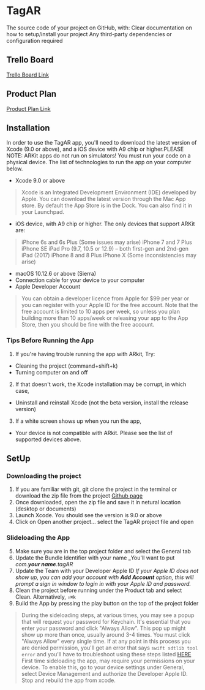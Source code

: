 # TagAR

The source code of your project on GitHub, with:
Clear documentation on how to setup/install your project
Any third-party dependencies or configuration required

## Trello Board ##

[Trello Board Link](https://trello.com/b/2CE8lUVi/capstone-project)

## Product Plan ##

[Product Plan Link](https://gist.github.com/Ari-1/83cdd076125a5daf274bfbcb8a480f71)

## Installation ##

In order to use the TagAR app, you'll need to download the latest version of Xcode (9.0 or above), and a iOS device with A9 chip or higher.PLEASE NOTE: ARKit apps do not run on simulators! You must run your code on a physical device. The list of technologies to run the app on your computer below.

* Xcode 9.0 or above  
>Xcode is an Integrated Development Environment (IDE) developed by Apple. You can download the latest version through the Mac App store. By default the App Store is in the Dock. You can also find it in your Launchpad.
    
* iOS device, with A9 chip or higher. The only devices that support ARKit are:

> iPhone 6s and 6s Plus (Some issues may arise) 
> iPhone 7 and 7 Plus 
> iPhone SE 
> iPad Pro (9.7, 10.5 or 12.9) – both first-gen and 2nd-gen 
> iPad (2017) 
> iPhone 8 and 8 Plus 
> iPhone X  (Some inconsistencies may arise) 

* macOS 10.12.6 or above (Sierra)
* Connection cable for your device to your computer
* Apple Developer Account 
> You can obtain a developer licence from Apple for $99 per year or you can register with your Apple ID for the free account. Note that the free account is limited to 10 apps per week, so unless you plan building more than 10 apps/week or releasing your app to the App Store, then you should be fine with the free account.


### Tips Before Running the App ###

1. If you're having trouble running the app with ARkit, Try:
  * Cleaning the project (command+shift+k)
  * Turning computer on and off
2. If that doesn't work, the Xcode installation may be corrupt, in which case,
  * Uninstall and reinstall Xcode (not the beta version, install the release version)
3. If a white screen shows up when you run the app,
  * Your device is not compatible with ARkit. Please see the list of supported devices above.
  
## SetUp ##

### Downloading the project ###
1. If you are familiar with git, git clone the project in the terminal or download the zip file from the project [Github page](https://github.com/Ari-1/TagAR)
2. Once downloaded, open the zip file and save it in netural location (desktop or documents) 
3. Launch Xcode. You should see the version is 9.0 or above
4. Click on Open another project... select the TagAR project file and open

### Slideloading the App ###
5. Make sure you are in the top project folder and select the General tab
6. Update the Bundle Identifier with your name
_You'll want to put _com.**your name**.tagAR_
7. Update the Team with your Developer Apple ID
_If your Apple ID does not show up, you can add your account with **Add Account** option, this will prompt a sign in window to login in with your Apple ID and password._
8. Clean the project before running under the Product tab and select Clean. Alternatively, `⇧⌘k` 
9. Build the App by pressing the play button on the top of the project folder

> During the sideloading steps, at various times, you may see a popup that will request your password for Keychain. It's essential that you enter your password and click "Always Allow". This pop up might show up more than once, usually around 3-4 times. You must click "Always Allow" every single time. If at any point in this process you are denied permission, you'll get an error that says `swift sdtlib tool error` and you'll have to troubleshoot using these steps listed [HERE](https://stackoverflow.com/questions/41205250/swift-sdtlib-tool-error-task-failed-with-exit-code-1)
> First time sideloading the app, may require your permissions on your device. To enable this, go to your device settings under General, select Device Management and authorize the Developer Apple ID. Stop and rebuild the app from xcode.
  
  
  
